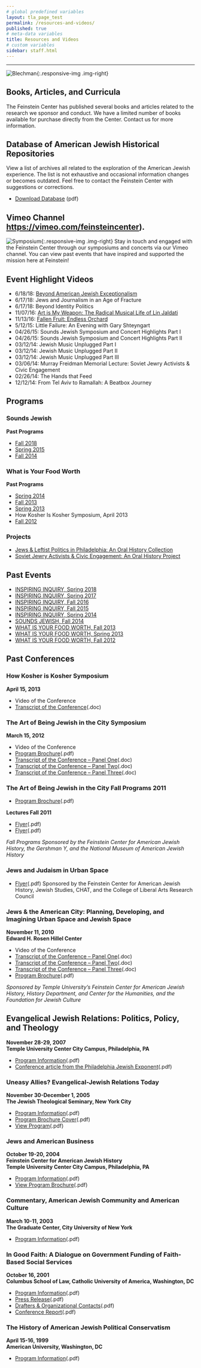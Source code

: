 ```yaml
---
# global predefined variables
layout: tla_page_test
permalink: /resources-and-videos/
published: true
# meta-data variables
title: Resources and Videos
# custom variables
sidebar: staff.html
---
```

___

![Blechman]({{site.baseurl}}/media/Blechman-poster-189x300.jpeg){:.responsive-img .img-right}
## Books, Articles, and Curricula
The Feinstein Center has published several books and articles related to the research we sponsor and conduct. We have a limited number of books available for purchase directly from the Center. Contact us for more information.

## Database of American Jewish Historical Repositories
View a list of archives all related to the exploration of the American Jewish experience. The list is not exhaustive and occasional information changes or becomes outdated. Feel free to contact the Feinstein Center with suggestions or corrections.
- [Download Database](https://liberalarts.temple.edu/sites/liberalarts/files/ArchiveTableMergedDataupdated10-25-13.pdf) (pdf)

## Vimeo Channel https://vimeo.com/feinsteincenter).
![Symposium]({{site.baseurl}}/media/Symposium.jpg){:.responsive-img .img-right}
Stay in touch and engaged with the Feinstein Center through our symposiums and concerts via our Vimeo channel. You can view past events that have inspired and supported the mission here at Feinstein!

## Event Highlight Videos
- 6/18/18: [Beyond American Jewish Exceptionalism](https://vimeo.com/280782402)
- 6/17/18: Jews and Journalism in an Age of Fracture
- 6/17/18: Beyond Identity Politics
- 11/07/16: [Art is My Weapon: The Radical Musical Life of Lin Jaldati](https://ensemble.temple.edu/app/plugin/embed.aspx?ID=3VGf3n5PR0OpfVLOLTsukA&isNewPluginEmbed=true&displayTitle=false&startTime=0&autoPlay=false&hideControls=true&showCaptions=false&width=640&height=360&displaySharing=false&displayAnnotations=false&displayAttachments=false&displayLinks=false&displayEmbedCode=false&displayDownloadIcon=false&displayMetaData=true&displayDateProduced=false&displayCaptionSearch=false)
- 11/13/16: [Fallen Fruit: Endless Orchard](https://ensemble.temple.edu/app/plugin/embed.aspx?ID=l3bdoFin_0-ZKvoZtCWkGA&isNewPluginEmbed=true&displayTitle=false&startTime=0&autoPlay=false&hideControls=true&showCaptions=false&width=640&height=360&displaySharing=false&displayAnnotations=false&displayAttachments=false&displayLinks=false&displayEmbedCode=false&displayDownloadIcon=false&displayMetaData=true&displayDateProduced=false&displayCaptionSearch=false)
- 5/12/15: Little Failure: An Evening with Gary Shteyngart
- 04/26/15: Sounds Jewish Symposium and Concert Highlights Part I
- 04/26/15: Sounds Jewish Symposium and Concert Highlights Part II
- 03/12/14: Jewish Music Unplugged Part I
- 03/12/14: Jewish Music Unplugged Part II
- 03/12/14: Jewish Music Unplugged Part III
- 03/06/14: Murray Freidman Memorial Lecture: Soviet Jewry Activists & Civic Engagement
- 02/26/14: The Hands that Feed
- 12/12/14: From Tel Aviv to Ramallah: A Beatbox Journey

## Programs

### Sounds Jewish
**Past Programs**
- [Fall 2018](https://drive.google.com/file/d/17kvuHBltqyDU9hHL3qc7b6RcXfjvDBYp/view?usp=sharing)
- [Spring 2015](https://drive.google.com/file/d/1vOi69Sp9OQRgjJolgIHPd7t9ldAuFX57/view?usp=sharing)
- [Fall 2014](https://drive.google.com/file/d/1Ks2NgCHokpQKOKH5M_Xw-zHg67eHJLqv/view?usp=sharing)

### What is Your Food Worth
**Past Programs**
- [Spring 2014](https://drive.google.com/file/d/1wQTf8d0IwJCJYzdUBWTMTQVFGnj5BUQY/view?usp=sharing)
- [Fall 2013](https://drive.google.com/file/d/1Gg1PqFnCDg7GJkU8inh0ZuaET_Ab617K/view?usp=sharing)
- [Spring 2013](https://drive.google.com/file/d/17f8V_mUcvWi6diOq88LLvn-i5rknmyQr/view?usp=sharing)
- How Kosher Is Kosher Symposium, April 2013
- [Fall 2012](https://drive.google.com/file/d/1kFYAZa9BzVopnnWZX1XDvQRHEfGeJvFP/view?usp=sharing)

### Projects
- [Jews & Leftist Politics in Philadelphia: An Oral History Collection](https://liberalarts.temple.edu/sites/liberalarts/files/guidetoJewsandLeftistPoliticsinPhiladelphia.pdf)
- [Soviet Jewry Activists & Civic Engagement: An Oral History Project](https://liberalarts.temple.edu/sites/liberalarts/files/Soviet-Jewry-Report-final.docx)

## Past Events

- [INSPIRING INQUIRY, Spring 2018](https://drive.google.com/file/d/1loIf-HZdM06OUduoyvV-OdnFW0GAMods/view?usp=sharing)
- [INSPIRING INQUIRY, Spring 2017](https://drive.google.com/file/d/1byaor1YZw1DoTUDM-yKzAV7UD8L_5jMh/view?usp=sharing)
- [INSPIRING INQUIRY, Fall 2016](https://drive.google.com/file/d/1x5JjQaahLfqT8SUVwRUo2aQRGBUq8A7y/view?usp=sharing)
- [INSPIRING INQUIRY, Fall 2015](https://drive.google.com/file/d/1lZL_k7pFxOp1vsfuVOwAM_pTKOGN7VJs/view?usp=sharing)
- [INSPIRING INQUIRY, Spring 2014](https://drive.google.com/file/d/1wQTf8d0IwJCJYzdUBWTMTQVFGnj5BUQY/view?usp=sharing)
- [SOUNDS JEWISH, Fall 2014](https://drive.google.com/file/d/1Ks2NgCHokpQKOKH5M_Xw-zHg67eHJLqv/view?usp=sharing)
- [WHAT IS YOUR FOOD WORTH, Fall 2013](https://drive.google.com/file/d/1Gg1PqFnCDg7GJkU8inh0ZuaET_Ab617K/view?usp=sharing)
- [WHAT IS YOUR FOOD WORTH, Spring 2013](https://drive.google.com/file/d/17f8V_mUcvWi6diOq88LLvn-i5rknmyQr/view?usp=sharing)
- [WHAT IS YOUR FOOD WORTH, Fall 2012](https://drive.google.com/file/d/1kFYAZa9BzVopnnWZX1XDvQRHEfGeJvFP/view?usp=sharing)

## Past Conferences

### How Kosher is Kosher Symposium
**April 15, 2013**<br>
- Video of the Conference
- [Transcript of the Conference](https://drive.google.com/file/d/1XT3p-vvy37OId-x6m6uZ1W9zPnE7HHz-/view?usp=sharing)(.doc)

### The Art of Being Jewish in the City Symposium
**March 15, 2012**<br>
- Video of the Conference
- [Program Brochure](https://drive.google.com/file/d/1E61vD_g0opH_UBEm3VemTm2HwvZH8RXU/view?usp=sharing)(.pdf)
- [Transcript of the Conference – Panel One](https://drive.google.com/file/d/1RvHsjAQ4CLEytKbPrcZe8QumUATrWiOe/view?usp=sharing)(.doc)
- [Transcript of the Conference – Panel Two](https://drive.google.com/file/d/1Z8yvQcTbP65I65H4PxLTg2cZgav6ne4Q/view?usp=sharing)(.doc)
- [Transcript of the Conference – Panel Three](https://drive.google.com/file/d/12Plv2qtbZ7LJ3cAXI-vPdndXlwJ3qnJ2/view?usp=sharing)(.doc)

### The Art of Being Jewish in the City Fall Programs 2011
- [Program Brochure](https://drive.google.com/file/d/19v-CXlJ6ruO1KPhR5snrAyel8HenSLYF/view?usp=sharing)(.pdf)<br>

**Lectures Fall 2011**
- [Flyer](https://drive.google.com/file/d/1iBnTysKwrO-oJgqfHs8xQmh3qooeAkPN/view?usp=sharing)(.pdf)
- [Flyer](https://drive.google.com/file/d/1dZHIFjhapaV0y3Fa88PyoZczTSEVvQvY/view?usp=sharing)(.pdf)

_Fall Programs Sponsored by the Feinstein Center for American Jewish History, the Gershman Y, and the National Museum of American Jewish History_

### Jews and Judaism in Urban Space
- [Flyer](https://drive.google.com/file/d/1TloisQ8pfB9rVOREadRJXCfef28pweaB/view?usp=sharing)(.pdf)
Sponsored by the Feinstein Center for American Jewish History, Jewish Studies, CHAT, and the College of Liberal Arts Research Council

### Jews & the American City: Planning, Developing, and Imagining Urban Space and Jewish Space
**November 11, 2010**<br>
**Edward H. Rosen Hillel Center**<br>

- Video of the Conference
- [Transcript of the Conference – Panel One](https://drive.google.com/file/d/12QdpG0avTi4KW-PuiwoZ_6FIO7i8x0Zb/view?usp=sharing)(.doc)
- [Transcript of the Conference – Panel Two](https://drive.google.com/file/d/1eqJoEbKCMQTr4yuC3maTVuxAPzjGTtO8/view?usp=sharing)(.doc)
- [Transcript of the Conference – Panel Three](https://drive.google.com/file/d/1VSrB4BrdKao8uOF5f57DwyyUZ3tJUt4z/view?usp=sharing)(.doc)
- [Program Brochure](https://drive.google.com/file/d/1puwHDLVAXBXK2QcbewRDPL5PTkyCtSPc/view?usp=sharing)(.pdf)

_Sponsored by Temple University’s Feinstein Center for American Jewish History, History Department, and Center for the Humanities, and the Foundation for Jewish Culture_

## Evangelical Jewish Relations: Politics, Policy, and Theology
**November 28-29, 2007**<br>
**Temple University Center City Campus, Philadelphia, PA**<br>

- [Program Information](https://drive.google.com/file/d/1Blv-EOgURKi0IKuZaolh8ki8dB7nqwY1/view?usp=sharing)(.pdf)
- [Conference article from the Philadelphia Jewish Exponent](https://drive.google.com/file/d/1M_j6C5TrJPC7eQ1idImYyUPiciHVNbbH/view?usp=sharing)(.pdf)

### Uneasy Allies? Evangelical-Jewish Relations Today
**November 30-December 1, 2005**<br>
**The Jewish Theological Seminary, New York City**<br>

- [Program Information](https://drive.google.com/file/d/1zfLibyoU1sz79BkrjcV5tNnZULRTo5Yr/view?usp=sharing)(.pdf)
- [Program Brochure Cover](https://drive.google.com/file/d/1z7MLdteB74XVVNKBnE1Gspq1yQUBUtwe/view?usp=sharing)(.pdf)
- [View Program](https://drive.google.com/file/d/1p1-9ATdZp1zuZ9WPf8YwrNAY3dUdpyGN/view?usp=sharing)(.pdf)

### Jews and American Business
**October 19-20, 2004**<br>
**Feinstein Center for American Jewish History**<br>
**Temple University Center City Campus, Philadelphia, PA**<br>

- [Program Information](https://drive.google.com/file/d/1VOthBtxSc6lHtN8g_sDuqCsWE7v5I5BR/view?usp=sharing)(.pdf)
- [View Program Brochure](https://drive.google.com/file/d/1UeXP7-kilKynSKnCn5o7-MG1sv0u05MS/view?usp=sharing)(.pdf)

### Commentary, American Jewish Community and American Culture
**March 10-11, 2003**<br>
**The Graduate Center, City University of New York**<br>

- [Program Information](https://drive.google.com/file/d/1e_xJJ9lkc8o0i3-Ak01MEtmCnTIaMkzq/view?usp=sharing)(.pdf)

### In Good Faith: A Dialogue on Government Funding of Faith-Based Social Services
**October 16, 2001**<br>
**Columbus School of Law, Catholic University of America, Washington, DC**<br>

- [Program Information](https://drive.google.com/file/d/1zC63Z6GnypnDcF5j9igkSnFUDScKzAFN/view?usp=sharing)(.pdf)
- [Press Release](https://drive.google.com/file/d/11EKIbqWA6dC1R4s1lwYXWt0Tn5kN7rSH/view?usp=sharing)(.pdf)
- [Drafters & Organizational Contacts](https://drive.google.com/file/d/1RB2vatwEs0bio8kGo0E3Z8V3uTQhQR26/view?usp=sharing)(.pdf)
- [Conference Report](https://drive.google.com/file/d/1mADfz0nWtWzi8CbZ0O6x8Kd9EaRZo6Iv/view?usp=sharing)(.pdf)

### The History of American Jewish Political Conservatism
**April 15-16, 1999**<br>
**American University, Washington, DC**<br>

- [Program Information](https://drive.google.com/file/d/1VmkguhnrfH-uoBaDO2GquaDyw5bVeQhT/view?usp=sharing)(.pdf)
